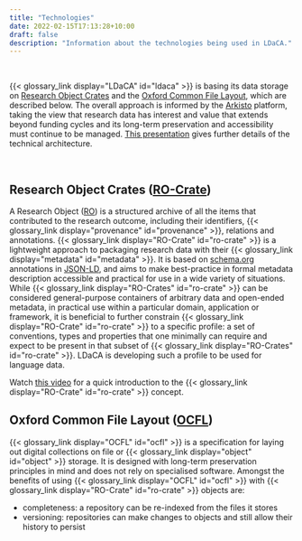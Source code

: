 ```yaml
---
title: "Technologies"
date: 2022-02-15T17:13:28+10:00
draft: false
description: "Information about the technologies being used in LDaCA."
---
```


<br>

{{< glossary_link display="LDaCA" id="ldaca" >}} is basing its data storage on [Research Object Crates](#research-object-crates-ro-cratehttpswwwresearchobjectorgro-crate) and the [Oxford Common File Layout](#oxford-common-file-layout-ocflhttpsocflio), which are described below. The overall approach is informed by the [Arkisto](https://arkisto-platform.github.io/) platform, taking the view that research data has interest and value that extends beyond funding cycles and its long-term preservation and accessibility must continue to be managed. [This presentation](https://ptsefton.com/2022/02/18/hass_rdc_tech_advisory/index.html) gives further details of the technical architecture.

<br>

## Research Object Crates ([RO-Crate](https://www.researchobject.org/ro-crate/))

A Research Object ([RO](https://www.researchobject.org/)) is a structured archive of all the items that contributed to the research outcome, including their identifiers, {{< glossary_link display="provenance" id="provenance" >}}, relations and annotations. {{< glossary_link display="RO-Crate" id="ro-crate" >}} is a lightweight approach to packaging research data with their {{< glossary_link display="metadata" id="metadata" >}}. It is based on [schema.org](https://schema.org/) annotations in [JSON-LD](https://json-ld.org/), and aims to make best-practice in formal metadata description accessible and practical for use in a wide variety of situations. While {{< glossary_link display="RO-Crates" id="ro-crate" >}} can be considered general-purpose containers of arbitrary data and open-ended metadata, in practical use within a particular domain, application or framework, it is beneficial to further constrain {{< glossary_link display="RO-Crate" id="ro-crate" >}} to a specific profile: a set of conventions, types and properties that one minimally can require and expect to be present in that subset of {{< glossary_link display="RO-Crates" id="ro-crate" >}}. LDaCA is developing such a profile to be used for language data.

Watch [this video](https://vimeo.com/954651738?share=copy) for a quick introduction to the {{< glossary_link display="RO-Crate" id="ro-crate" >}} concept.
<br>

## Oxford Common File Layout ([OCFL](https://ocfl.io/))

{{< glossary_link display="OCFL" id="ocfl" >}} is a specification for laying out digital collections on file or {{< glossary_link display="object" id="object" >}} storage. It is designed with long-term preservation principles in mind and does not rely on specialised software. Amongst the benefits of using {{< glossary_link display="OCFL" id="ocfl" >}} with {{< glossary_link display="RO-Crate" id="ro-crate" >}} objects are:
- completeness: a repository can be re-indexed from the files it stores
- versioning: repositories can make changes to objects and still allow their history to persist

<br>